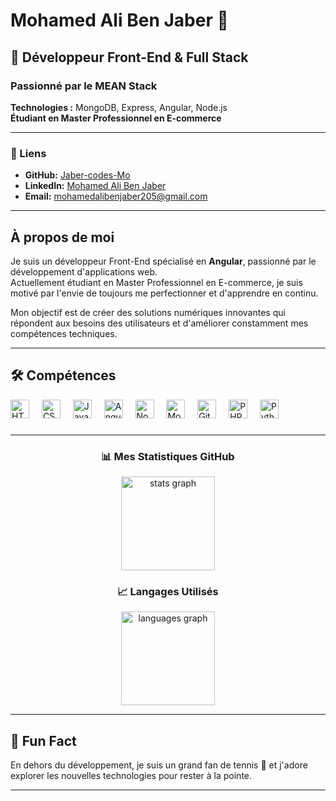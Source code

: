 # Mohamed Ali Ben Jaber 👋

## 🌟 Développeur Front-End & Full Stack

### Passionné par le MEAN Stack
**Technologies :** MongoDB, Express, Angular, Node.js  
**Étudiant en Master Professionnel en E-commerce**

---

### 🔗 Liens
- **GitHub:** [Jaber-codes-Mo](https://github.com/Jaber-codes-Mo)
- **LinkedIn:** [Mohamed Ali Ben Jaber](https://www.linkedin.com/in/mohamedali-benjaber)
- **Email:** [mohamedalibenjaber205@gmail.com](mailto:mohamedalibenjaber205@gmail.com)

---

## À propos de moi
Je suis un développeur Front-End spécialisé en **Angular**, passionné par le développement d'applications web.  
Actuellement étudiant en Master Professionnel en E-commerce, je suis motivé par l'envie de toujours me perfectionner et d'apprendre en continu.

Mon objectif est de créer des solutions numériques innovantes qui répondent aux besoins des utilisateurs et d'améliorer constamment mes compétences techniques.

---

## 🛠️ Compétences
<div align="left">
  <img src="https://img.shields.io/badge/HTML5-E34F26?logo=html5&logoColor=white&style=for-the-badge" height="30" alt="HTML5 logo" />
  <img width="12" />
  <img src="https://img.shields.io/badge/CSS3-1572B6?logo=css3&logoColor=white&style=for-the-badge" height="30" alt="CSS3 logo" />
  <img width="12" />
  <img src="https://img.shields.io/badge/JavaScript-F7DF1E?logo=javascript&logoColor=black&style=for-the-badge" height="30" alt="JavaScript logo" />
  <img width="12" />
  <img src="https://img.shields.io/badge/Angular-DD0031?logo=angular&logoColor=white&style=for-the-badge" height="30" alt="Angular logo" />
  <img width="12" />
  <img src="https://img.shields.io/badge/Node.js-8CC84B?logo=node-dot-js&logoColor=white&style=for-the-badge" height="30" alt="Node.js logo" />
  <img width="12" />
  <img src="https://img.shields.io/badge/MongoDB-47A248?logo=mongodb&logoColor=white&style=for-the-badge" height="30" alt="MongoDB logo" />
  <img width="12" />
  <img src="https://img.shields.io/badge/Git-F05032?logo=git&logoColor=white&style=for-the-badge" height="30" alt="Git logo" />
  <img width="12" />
  <img src="https://img.shields.io/badge/PHP-777BB3?logo=php&logoColor=white&style=for-the-badge" height="30" alt="PHP logo" />
  <img width="12" />
  <img src="https://img.shields.io/badge/Python-3776AB?logo=python&logoColor=white&style=for-the-badge" height="30" alt="Python logo" />
</div>

###
---
<div align="center">

  <h3>📊 Mes Statistiques GitHub</h3>
  <img src="https://github-readme-stats.vercel.app/api?username=Jaber-codes-Mo&hide_title=false&hide_rank=false&show_icons=true&include_all_commits=true&count_private=true&disable_animations=false&theme=dracula&locale=en&hide_border=false" height="150" alt="stats graph"  />
  
  <h3>📈 Langages Utilisés</h3>
  <img src="https://github-readme-stats.vercel.app/api/top-langs?username=Jaber-codes-Mo&locale=en&hide_title=false&layout=compact&card_width=320&langs_count=5&theme=dracula&hide_border=false" height="150" alt="languages graph"  />

</div>

---

## 🎉 Fun Fact
En dehors du développement, je suis un grand fan de tennis 🎾 et j'adore explorer les nouvelles technologies pour rester à la pointe.

---

